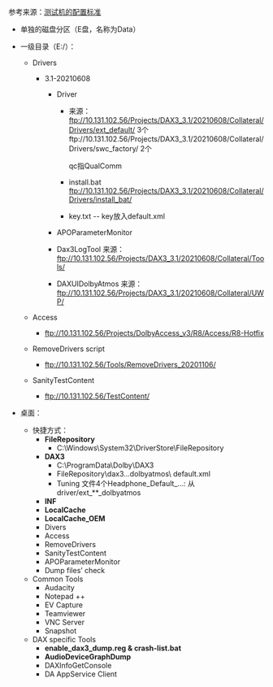 参考来源：[测试机的配置标准](https://confluence.dolby.net/kb/display/CET/Standardized+QA+DUTs%27+Setup)

- 单独的磁盘分区（E盘，名称为Data）



- 一级目录（E:/）：

  - Drivers

    - 3.1-20210608

      - Driver

        - 来源：ftp://10.131.102.56/Projects/DAX3_3.1/20210608/Collateral/Drivers/ext_default/ 3个ftp://10.131.102.56/Projects/DAX3_3.1/20210608/Collateral/Drivers/swc_factory/ 2个

          qc指QualComm

        - install.bat ftp://10.131.102.56/Projects/DAX3_3.1/20210608/Collateral/Drivers/install_bat/

        - key.txt  -- key放入default.xml

      - APOParameterMonitor

      - Dax3LogTool 来源：ftp://10.131.102.56/Projects/DAX3_3.1/20210608/Collateral/Tools/

      - DAXUIDolbyAtmos 来源：ftp://10.131.102.56/Projects/DAX3_3.1/20210608/Collateral/UWP/

  - Access

    - ftp://10.131.102.56/Projects/DolbyAccess_v3/R8/Access/R8-Hotfix

  - RemoveDrivers script

    - ftp://10.131.102.56/Tools/RemoveDrivers_20201106/

  - SanityTestContent

    - ftp://10.131.102.56/TestContent/



- 桌面：
  - 快捷方式：
    - **FileRepository**
      - C:\Windows\System32\DriverStore\FileRepository
    - **DAX3**
      - C:\ProgramData\Dolby\DAX3
      - FileRepository\dax3...dolbyatmos\    default.xml
      - Tuning 文件4个Headphone_Default_...: 从driver/ext\_\*\*\_dolbyatmos
    - **INF**
    - **LocalCache**
    - **LocalCache_OEM**
    - Divers
    - Access
    - RemoveDrivers
    - SanityTestContent
    - APOParameterMonitor
    - Dump files’ check
  - Common Tools
    - Audacity
    - Notepad ++
    - EV Capture
    - Teamviewer
    - VNC Server
    - Snapshot
  - DAX specific Tools
    - **enable_dax3_dump.reg & crash-list.bat**
    - **AudioDeviceGraphDump**
    - DAXInfoGetConsole
    - DA AppService Client

